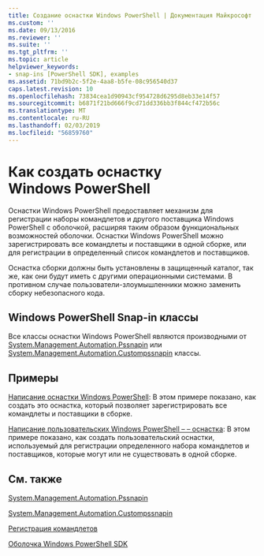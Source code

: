 ```yaml
---
title: Создание оснастки Windows PowerShell | Документация Майкрософт
ms.custom: ''
ms.date: 09/13/2016
ms.reviewer: ''
ms.suite: ''
ms.tgt_pltfrm: ''
ms.topic: article
helpviewer_keywords:
- snap-ins [PowerShell SDK], examples
ms.assetid: 71bd9b2c-5f2e-4aa8-b5fe-08c956540d37
caps.latest.revision: 10
ms.openlocfilehash: 73834cea1d90943cf954728d6295d8eb33e14f57
ms.sourcegitcommit: b6871f21bd666f9cd71dd336bb3f844cf472b56c
ms.translationtype: MT
ms.contentlocale: ru-RU
ms.lasthandoff: 02/03/2019
ms.locfileid: "56859760"
---
```

# <a name="how-to-create-a-windows-powershell-snap-in"></a>Как создать оснастку Windows PowerShell

Оснастки Windows PowerShell предоставляет механизм для регистрации наборы командлетов и другого поставщика Windows PowerShell с оболочкой, расширяя таким образом функциональных возможностей оболочки. Оснастки Windows PowerShell можно зарегистрировать все командлеты и поставщики в одной сборке, или для регистрации в определенный список командлетов и поставщиков.

Оснастка сборки должны быть установлены в защищенный каталог, так же, как они будут иметь с другими операционными системами. В противном случае пользователи-злоумышленники можно заменить сборку небезопасного кода.

## <a name="windows-powershell-snap-in-classes"></a>Windows PowerShell Snap-in классы

Все классы оснастки Windows PowerShell являются производными от [System.Management.Automation.Pssnapin](/dotnet/api/System.Management.Automation.PSSnapIn) или [System.Management.Automation.Custompssnapin](/dotnet/api/System.Management.Automation.CustomPSSnapIn) классы.

## <a name="examples"></a>Примеры

[Написание оснастки Windows PowerShell](./writing-a-windows-powershell-snap-in.md): В этом примере показано, как создать это оснастка, который позволяет зарегистрировать все командлеты и поставщики в сборке.

[Написание пользовательских Windows PowerShell – – оснастка](./writing-a-custom-windows-powershell-snap-in.md): В этом примере показано, как создать пользовательский оснастки, используемый для регистрации определенного набора командлетов и поставщиков, которые могут или не существовать в одной сборке.

## <a name="see-also"></a>См. также

[System.Management.Automation.Pssnapin](/dotnet/api/System.Management.Automation.PSSnapIn)

[System.Management.Automation.Custompssnapin](/dotnet/api/System.Management.Automation.CustomPSSnapIn)

[Регистрация командлетов](./registering-cmdlets.md)

[Оболочка Windows PowerShell SDK](../windows-powershell-reference.md)
